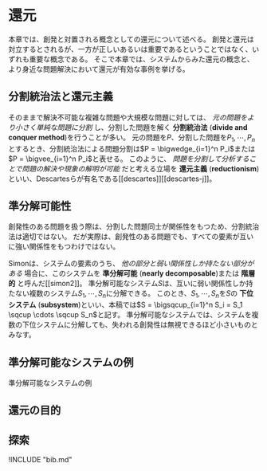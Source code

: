 # 還元

本章では、創発と対置される概念としての還元について述べる。
創発と還元は対立するとされるが、一方が正しいあるいは重要であるということではなく、いずれも重要な概念である。
そこで本章では、システムからみた還元の概念と、より身近な問題解決において還元が有効な事例を挙げる。

## 分割統治法と還元主義

そのままで解決不可能な複雑な問題や大規模な問題に対しては、 *元の問題をより小さく単純な問題に分割* し、分割した問題を解く **分割統治法** (**divide and conquer method**)を行うことが多い。
元の問題を$P$、分割した問題を$P_1, \cdots, P_n$とするとき、分割統治法による問題分割は$P = \bigwedge_{i=1}^n P_i$または$P = \bigvee_{i=1}^n P_i$と表せる。
このように、 *問題を分割して分析することで問題の解決や現象の解明が可能* だと考える立場を **還元主義** (**reductionism**)といい、Descartesらが有名である\[[descartes]\]\[[descartes-j]\]。

## 準分解可能性

創発性のある問題を扱う際は、分割した問題同士が関係性をもつため、分割統治法は適切ではない。
だが実際は、創発性のある問題でも、すべての要素が互いに強い関係性をもつわけではない。

Simonは、システムの要素のうち、 *他の部分と弱い関係性しか持たない部分がある* 場合に、このシステムを **準分解可能** (**nearly decomposable**)または **階層的** と呼んだ\[[simon2]\]。
準分解可能なシステム$S$は、互いに弱い関係性しか持たない複数のシステム$S_1, \cdots, S_n$に分解できる。
このとき、$S_1, \cdots, S_n$を$S$の **下位システム** (**subsystem**)といい、本稿では$S = \bigsqcup_{i=1}^n S_i = S_1 \sqcup \cdots \sqcup S_n$と記す。
準分解可能なシステムでは、システムを複数の下位システムに分解しても、失われる創発性は無視できるほど小さいものとみなす。

## 準分解可能なシステムの例

準分解可能なシステムの例

## 還元の目的

## 探索

!INCLUDE "bib.md"
